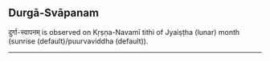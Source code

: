 ## Durgā-Svāpanam
दुर्गा-स्वापनम् is observed on Kṛṣṇa-Navamī tithi of Jyaiṣṭha (lunar) month (sunrise (default)/puurvaviddha (default)).



---
